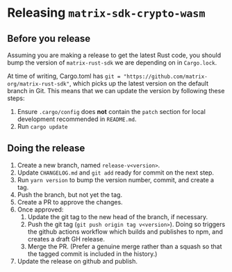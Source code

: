 # Releasing `matrix-sdk-crypto-wasm`

## Before you release

Assuming you are making a release to get the latest Rust code, you should bump
the version of `matrix-rust-sdk` we are depending on in `Cargo.lock`.

At time of writing, Cargo.toml has `git = "https://github.com/matrix-org/matrix-rust-sdk"`,
which picks up the latest version on the default branch in Git. This means that
we can update the version by following these steps:

1. Ensure `.cargo/config` does **not** contain the `patch` section for local
   development recommended in `README.md`.
2. Run `cargo update`

## Doing the release

1. Create a new branch, named `release-v<version>`.
2. Update `CHANGELOG.md` and `git add` ready for commit on the next step.
3. Run `yarn version` to bump the version number, commit, and create a tag.
4. Push the branch, but not yet the tag.
5. Create a PR to approve the changes.
6. Once approved:
    1. Update the git tag to the new head of the branch, if necessary.
    2. Push the git tag (`git push origin tag v<version>`). Doing so triggers
       the github actions workflow which builds and publishes to npm, and
       creates a draft GH release.
    3. Merge the PR. (Prefer a genuine merge rather than a squash so that
       the tagged commit is included in the history.)
7. Update the release on github and publish.
